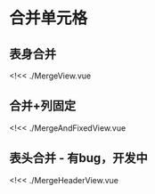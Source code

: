 # 合并单元格

## 表身合并

<!<< ./MergeView.vue

## 合并+列固定

<!<< ./MergeAndFixedView.vue

## 表头合并 - 有bug，开发中

<!<< ./MergeHeaderView.vue
